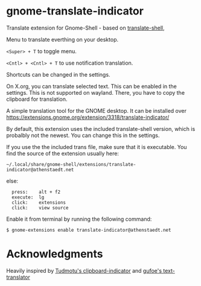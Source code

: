 # gnome-translate-indicator

Translate extension for Gnome-Shell - 
based on [translate-shell](https://github.com/soimort/translate-shell),

Menu to translate everthing on your desktop.

`<Super> + T` to toggle menu.

`<Cntl> + <Cntl> + T` to use notification translation.

Shortcuts can be changed in the settings.

On X.org, you can translate selected text. 
This can be enabled in the settings.
This is not supported on wayland.
There, you have to copy the clipboard for translation.

A simple translation tool for the GNOME desktop.
It can be installed over
https://extensions.gnome.org/extension/3318/translate-indicator/

By default, this extension uses the included translate-shell version,
which is probalbly not the newest. You can change this in the settings.

If you use the the included trans file, make sure that it is executable.
You find the source of the extension usually here: 

`~/.local/share/gnome-shell/extensions/translate-indicator@athenstaedt.net`

else:

```
  press:    alt + f2
  execute:  lg
  click:    extensions
  click:    view source
```

Enable it from terminal by running the following command:

    $ gnome-extensions enable translate-indicator@athenstaedt.net


# Acknowledgments

Heavily inspired by [Tudmotu's clipboard-indicator](https://github.com/Tudmotu/gnome-shell-extension-clipboard-indicator) 
and [gufoe's text-translator](https://github.com/gufoe/text-translator)

